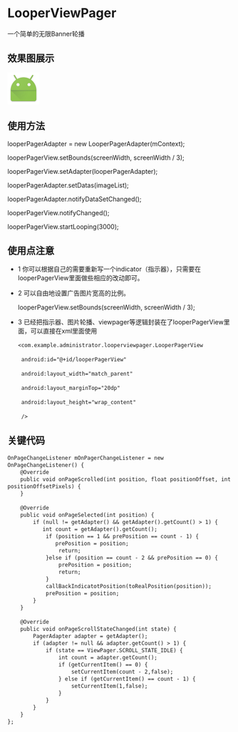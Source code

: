 # LooperViewPager

  一个简单的无限Banner轮播
  
## 效果图展示
 ![Mou icon](https://github.com/xuanxws/LooperViewPager/blob/master/app/src/main/res/mipmap-hdpi/ic_launcher.png)

## 使用方法

   looperPagerAdapter = new LooperPagerAdapter(mContext);
   
   looperPagerView.setBounds(screenWidth, screenWidth / 3);
   
   looperPagerView.setAdapter(looperPagerAdapter);
   
   looperPagerAdapter.setDatas(imageList);
   
   looperPagerAdapter.notifyDataSetChanged();
   
   looperPagerView.notifyChanged();
   
   looperPagerView.startLooping(3000);
   
## 使用点注意

 * 1 你可以根据自己的需要重新写一个indicator（指示器），只需要在looperPagerView里面做些相应的改动即可。
 
 * 2 可以自由地设置广告图片宽高的比例。
 
   looperPagerView.setBounds(screenWidth, screenWidth / 3);
   
 * 3 已经把指示器、图片轮播、viewpager等逻辑封装在了looperPagerView里面，可以直接在xml里面使用
 
       <com.example.administrator.looperviewpager.LooperPagerView
     
        android:id="@+id/looperPagerView"
        
        android:layout_width="match_parent"
        
        android:layout_marginTop="20dp"
        
        android:layout_height="wrap_content"
        
        />
        
 ## 关键代码
  
    OnPageChangeListener mOnPagerChangeListener = new OnPageChangeListener() {
        @Override
        public void onPageScrolled(int position, float positionOffset, int positionOffsetPixels) {
        }

        @Override
        public void onPageSelected(int position) {
            if (null != getAdapter() && getAdapter().getCount() > 1) {
               int count = getAdapter().getCount();
                if (position == 1 && prePosition == count - 1) {
                   prePosition = position;
                    return;
                }else if (position == count - 2 && prePosition == 0) {
                    prePosition = position;
                    return;
                }
                callBackIndicatotPosition(toRealPosition(position));
                prePosition = position;
            }
        }

        @Override
        public void onPageScrollStateChanged(int state) {
            PagerAdapter adapter = getAdapter();
            if (adapter != null && adapter.getCount() > 1) {
                if (state == ViewPager.SCROLL_STATE_IDLE) {
                    int count = adapter.getCount();
                    if (getCurrentItem() == 0) {
                        setCurrentItem(count - 2,false);
                    } else if (getCurrentItem() == count - 1) {
                        setCurrentItem(1,false);
                    }
                }
            }
        }
    };
